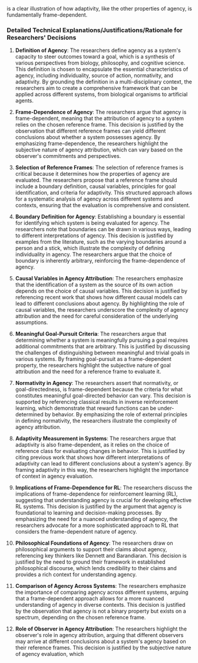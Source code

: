 is a clear illustration of how adaptivity, like the other properties of agency, is fundamentally frame-dependent.

### Detailed Technical Explanations/Justifications/Rationale for Researchers' Decisions

1. **Definition of Agency**:
   The researchers define agency as a system's capacity to steer outcomes toward a goal, which is a synthesis of various perspectives from biology, philosophy, and cognitive science. This definition is chosen to encapsulate the essential characteristics of agency, including individuality, source of action, normativity, and adaptivity. By grounding the definition in a multi-disciplinary context, the researchers aim to create a comprehensive framework that can be applied across different systems, from biological organisms to artificial agents.

2. **Frame-Dependence of Agency**:
   The researchers argue that agency is frame-dependent, meaning that the attribution of agency to a system relies on the chosen reference frame. This decision is justified by the observation that different reference frames can yield different conclusions about whether a system possesses agency. By emphasizing frame-dependence, the researchers highlight the subjective nature of agency attribution, which can vary based on the observer's commitments and perspectives.

3. **Selection of Reference Frames**:
   The selection of reference frames is critical because it determines how the properties of agency are evaluated. The researchers propose that a reference frame should include a boundary definition, causal variables, principles for goal identification, and criteria for adaptivity. This structured approach allows for a systematic analysis of agency across different systems and contexts, ensuring that the evaluation is comprehensive and consistent.

4. **Boundary Definition for Agency**:
   Establishing a boundary is essential for identifying which system is being evaluated for agency. The researchers note that boundaries can be drawn in various ways, leading to different interpretations of agency. This decision is justified by examples from the literature, such as the varying boundaries around a person and a stick, which illustrate the complexity of defining individuality in agency. The researchers argue that the choice of boundary is inherently arbitrary, reinforcing the frame-dependence of agency.

5. **Causal Variables in Agency Attribution**:
   The researchers emphasize that the identification of a system as the source of its own action depends on the choice of causal variables. This decision is justified by referencing recent work that shows how different causal models can lead to different conclusions about agency. By highlighting the role of causal variables, the researchers underscore the complexity of agency attribution and the need for careful consideration of the underlying assumptions.

6. **Meaningful Goal-Pursuit Criteria**:
   The researchers argue that determining whether a system is meaningfully pursuing a goal requires additional commitments that are arbitrary. This is justified by discussing the challenges of distinguishing between meaningful and trivial goals in various systems. By framing goal-pursuit as a frame-dependent property, the researchers highlight the subjective nature of goal attribution and the need for a reference frame to evaluate it.

7. **Normativity in Agency**:
   The researchers assert that normativity, or goal-directedness, is frame-dependent because the criteria for what constitutes meaningful goal-directed behavior can vary. This decision is supported by referencing classical results in inverse reinforcement learning, which demonstrate that reward functions can be under-determined by behavior. By emphasizing the role of external principles in defining normativity, the researchers illustrate the complexity of agency attribution.

8. **Adaptivity Measurement in Systems**:
   The researchers argue that adaptivity is also frame-dependent, as it relies on the choice of reference class for evaluating changes in behavior. This is justified by citing previous work that shows how different interpretations of adaptivity can lead to different conclusions about a system's agency. By framing adaptivity in this way, the researchers highlight the importance of context in agency evaluation.

9. **Implications of Frame-Dependence for RL**:
   The researchers discuss the implications of frame-dependence for reinforcement learning (RL), suggesting that understanding agency is crucial for developing effective RL systems. This decision is justified by the argument that agency is foundational to learning and decision-making processes. By emphasizing the need for a nuanced understanding of agency, the researchers advocate for a more sophisticated approach to RL that considers the frame-dependent nature of agency.

10. **Philosophical Foundations of Agency**:
    The researchers draw on philosophical arguments to support their claims about agency, referencing key thinkers like Dennett and Barandiaran. This decision is justified by the need to ground their framework in established philosophical discourse, which lends credibility to their claims and provides a rich context for understanding agency.

11. **Comparison of Agency Across Systems**:
    The researchers emphasize the importance of comparing agency across different systems, arguing that a frame-dependent approach allows for a more nuanced understanding of agency in diverse contexts. This decision is justified by the observation that agency is not a binary property but exists on a spectrum, depending on the chosen reference frame.

12. **Role of Observer in Agency Attribution**:
    The researchers highlight the observer's role in agency attribution, arguing that different observers may arrive at different conclusions about a system's agency based on their reference frames. This decision is justified by the subjective nature of agency evaluation, which
